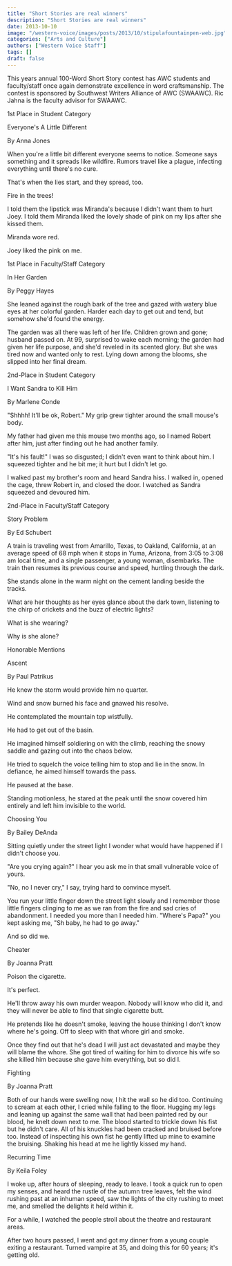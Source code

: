 ```yaml
---
title: "Short Stories are real winners"
description: "Short Stories are real winners"
date: 2013-10-10
image: "/western-voice/images/posts/2013/10/stipulafountainpen-web.jpg"
categories: ["Arts and Culture"]
authors: ["Western Voice Staff"]
tags: []
draft: false
---
```

This years annual 100-Word Short Story contest has AWC students and faculty/staff once again demonstrate excellence in word craftsmanship. The contest is sponsored by Southwest Writers Alliance of AWC (SWAAWC). Ric Jahna is the faculty advisor for SWAAWC.

1st Place in Student Category

Everyone's A Little Different

By Anna Jones

When you're a little bit different everyone seems to notice. Someone says something and it spreads like wildfire. Rumors travel like a plague, infecting everything until there's no cure.

That's when the lies start, and they spread, too.

Fire in the trees!

I told them the lipstick was Miranda's because I didn't want them to hurt Joey. I told them Miranda liked the lovely shade of pink on my lips after she kissed them.

Miranda wore red.

Joey liked the pink on me.

1st Place in Faculty/Staff Category

In Her Garden

By Peggy Hayes

She leaned against the rough bark of the tree and gazed with watery blue eyes at her colorful garden. Harder each day to get out and tend, but somehow she'd found the energy.

The garden was all there was left of her life. Children grown and gone; husband passed on. At 99, surprised to wake each morning; the garden had given her life purpose, and she'd reveled in its scented glory. But she was tired now and wanted only to rest. Lying down among the blooms, she slipped into her final dream.

2nd-Place in Student Category

I Want Sandra to Kill Him

By Marlene Conde

"Shhhh! It'll be ok, Robert." My grip grew tighter around the small mouse's body.

My father had given me this mouse two months ago, so I named Robert after him, just after finding out he had another family.

"It's his fault!" I was so disgusted; I didn't even want to think about him. I squeezed tighter and he bit me; it hurt but I didn't let go.

I walked past my brother's room and heard Sandra hiss. I walked in, opened the cage, threw Robert in, and closed the door. I watched as Sandra squeezed and devoured him.

2nd-Place in Faculty/Staff Category

Story Problem

By Ed Schubert

A train is traveling west from Amarillo, Texas, to Oakland, California, at an average speed of 68 mph when it stops in Yuma, Arizona, from 3:05 to 3:08 am local time, and a single passenger, a young woman, disembarks. The train then resumes its previous course and speed, hurtling through the dark.

She stands alone in the warm night on the cement landing beside the tracks.

What are her thoughts as her eyes glance about the dark town, listening to the chirp of crickets and the buzz of electric lights?

What is she wearing?

Why is she alone?

Honorable Mentions

Ascent

By Paul Patrikus

He knew the storm would provide him no quarter.

Wind and snow burned his face and gnawed his resolve.

He contemplated the mountain top wistfully.

He had to get out of the basin.

He imagined himself soldiering on with the climb, reaching the snowy saddle and gazing out into the chaos below.

He tried to squelch the voice telling him to stop and lie in the snow. In defiance, he aimed himself towards the pass.

He paused at the base.

Standing motionless, he stared at the peak until the snow covered him entirely and left him invisible to the world.

Choosing You

By Bailey DeAnda

Sitting quietly under the street light I wonder what would have happened if I didn't choose you.

"Are you crying again?" I hear you ask me in that small vulnerable voice of yours.

"No, no I never cry," I say, trying hard to convince myself.

You run your little finger down the street light slowly and I remember those little fingers clinging to me as we ran from the fire and sad cries of abandonment. I needed you more than I needed him. "Where's Papa?" you kept asking me, "Sh baby, he had to go away."

And so did we.

Cheater

By Joanna Pratt

Poison the cigarette.

It's perfect.

He'll throw away his own murder weapon. Nobody will know who did it, and they will never be able to find that single cigarette butt.

He pretends like he doesn't smoke, leaving the house thinking I don't know where he's going. Off to sleep with that whore girl and smoke.

Once they find out that he's dead I will just act devastated and maybe they will blame the whore. She got tired of waiting for him to divorce his wife so she killed him because she gave him everything, but so did I.

Fighting

By Joanna Pratt

Both of our hands were swelling now, I hit the wall so he did too. Continuing to scream at each other, I cried while falling to the floor. Hugging my legs and leaning up against the same wall that had been painted red by our blood, he knelt down next to me. The blood started to trickle down his fist but he didn't care. All of his knuckles had been cracked and bruised before too. Instead of inspecting his own fist he gently lifted up mine to examine the bruising. Shaking his head at me he lightly kissed my hand.

Recurring Time

By Keila Foley

I woke up, after hours of sleeping, ready to leave. I took a quick run to open my senses, and heard the rustle of the autumn tree leaves, felt the wind rushing past at an inhuman speed, saw the lights of the city rushing to meet me, and smelled the delights it held within it.

For a while, I watched the people stroll about the theatre and restaurant areas.

After two hours passed, I went and got my dinner from a young couple exiting a restaurant. Turned vampire at 35, and doing this for 60 years; it's getting old.